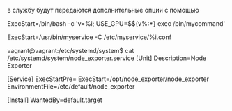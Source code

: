 в службу будут передаются дополнительные опции с помощью 

ExecStart=/bin/bash -c 'v=%i; USE_GPU=$${v%:*} exec /bin/mycommand'

ExecStart=/usr/bin/myservice -C /etc/myservice/%i.conf


vagrant@vagrant:/etc/systemd/system$ cat /etc/systemd/system/node_exporter.service
[Unit]
Description=Node Exporter
 
[Service]
ExecStartPre=
ExecStart=/opt/node_exporter/node_exporter
EnvironmentFile=/etc/default/node_exporter
 
[Install]
WantedBy=default.target